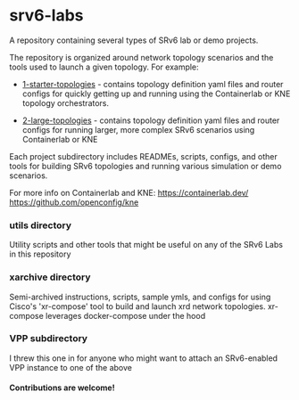 # srv6-labs
A repository containing several types of SRv6 lab or demo projects.

The repository is organized around network topology scenarios and the tools used to launch a given topology. For example:

* [1-starter-topologies](./1-starter-topologies/) - contains topology definition yaml files and router configs for quickly getting up and running using the Containerlab or KNE topology orchestrators. 

* [2-large-topologies](./2-large-topologies/) - contains topology definition yaml files and router configs for running larger, more complex SRv6 scenarios using Containerlab or KNE

Each project subdirectory includes READMEs, scripts, configs, and other tools for building SRv6 topologies and running various simulation or demo scenarios.

For more info on Containerlab and KNE: 
https://containerlab.dev/
https://github.com/openconfig/kne

### utils directory
Utility scripts and other tools that might be useful on any of the SRv6 Labs in this repository

### xarchive directory
Semi-archived instructions, scripts, sample ymls, and configs for using Cisco's 'xr-compose' tool to build and launch xrd network topologies. xr-compose leverages docker-compose under the hood

### VPP subdirectory
I threw this one in for anyone who might want to attach an SRv6-enabled VPP instance to one of the above

#### Contributions are welcome!
